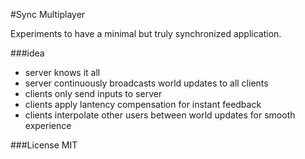 #Sync Multiplayer

Experiments to have a minimal but truly synchronized application.

###idea
* server knows it all
* server continuously broadcasts world updates to all clients
* clients only send inputs to server
* clients apply lantency compensation for instant feedback
* clients interpolate other users between world updates for smooth experience

###License
MIT
